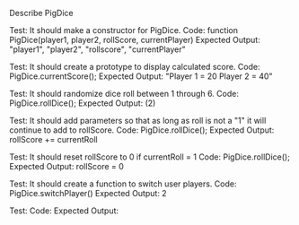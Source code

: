Describe PigDice

Test: It should make a constructor for PigDice.
Code: function PigDice(player1, player2, rollScore, currentPlayer)
Expected Output: "player1", "player2", "rollscore", "currentPlayer"

Test: It should create a prototype to display calculated score. 
Code: PigDice.currentScore();
Expected Output: "Player 1 = 20  Player 2 = 40"

Test: It should randomize dice roll between 1 through 6.
Code: PigDice.rollDice();
Expected Output: (2)

Test: It should add parameters so that as long as roll is not a "1" it will continue to add to rollScore.
Code: PigDice.rollDice();
Expected Output: rollScore += currentRoll

Test: It should reset rollScore to 0 if currentRoll = 1
Code: PigDice.rollDice();
Expected Output: rollScore = 0

Test: It should create a function to switch user players.
Code: PigDice.switchPlayer()
Expected Output: 2

Test:
Code:
Expected Output:

